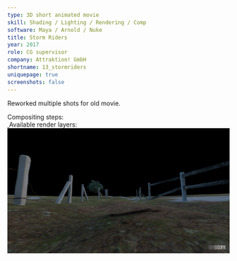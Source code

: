 ```yaml
---
type: 3D short animated movie
skill: Shading / Lighting / Rendering / Comp
software: Maya / Arnold / Nuke
title: Storm Riders
year: 2017
role: CG supervisor
company: Attraktion! GmbH
shortname: 13_stormriders
uniquepage: true
screenshots: false
---
```


Reworked multiple shots for old movie.

Compositing steps:
<br>
<a href="../assets/images/portfolio/13_stormriders/CompositingSteps.gif">
    <img src="../assets/images/portfolio/13_stormriders/CompositingSteps.gif" class="zoomportfolio img-fluid" alt="">
</a>
Available render layers:
<br>
<a href="../assets/images/portfolio/13_stormriders/RenderLayers.gif">
    <img src="../assets/images/portfolio/13_stormriders/RenderLayers.gif" class="zoomportfolio img-fluid" alt="">
</a>
